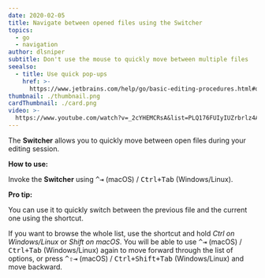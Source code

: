 ```yaml
---
date: 2020-02-05
title: Navigate between opened files using the Switcher
topics:
  - go
  - navigation
author: dlsniper
subtitle: Don't use the mouse to quickly move between multiple files
seealso:
  - title: Use quick pop-ups
    href: >-
      https://www.jetbrains.com/help/go/basic-editing-procedures.html#quick_popups
thumbnail: ./thumbnail.png
cardThumbnail: ./card.png
video: >-
  https://www.youtube.com/watch?v=_2cYHEMCRsA&list=PLQ176FUIyIUZrbrlz4AY1V8VzBJKZyVlW&index=82
---
```


The **Switcher** allows you to quickly move between open files during your editing session.

**How to use:**

Invoke the **Switcher** using <kbd>^⇥</kbd> (macOS) / <kbd>Ctrl+Tab</kbd> (Windows/Linux).

**Pro tip:**

You can use it to quickly switch between the previous file and the current one using the shortcut.

If you want to browse the whole list, use the shortcut and hold _Ctrl on Windows/Linux_ or _Shift on macOS_.
You will be able to use <kbd>^⇥</kbd> (macOS) / <kbd>Ctrl+Tab</kbd> (Windows/Linux) again to move forward through the list of options, or press <kbd>^⇧⇥</kbd> (macOS) / <kbd>Ctrl+Shift+Tab</kbd> (Windows/Linux) and move backward.
